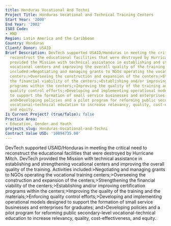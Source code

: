 ```yaml
---
title: Honduras Vocational And Techni
Project Title: Honduras Vocational and Technical Training Centers
Start Year: '2000'
End Year: '2002'
ISO3 Code:
- HND
Region: Latin America and the Caribbean
Country: Honduras
Client/ Donor: USAID
Brief Description: DevTech supported USAID/Honduras in meeting the critical need to
  reconstruct the educational facilities that were destroyed by Hurricane Mitch. DevTech
  provided the Mission with technical assistance in establishing and strengthening
  vocational centers and improving the overall quality of the training. Activities
  included:>Negotiating and managing grants to NGOs operating the vocational training
  centers;>Overseeing the construction and expansion of the centers;>Strengthening
  the financial viability of the centers;>Establishing and/or improving certification
  programs within the centers;>Improving the quality of the training and the materials;>Enforcing
  quality control efforts;>Developing and implementing operational models designed
  to support the formation of small service businesses and enterprises for graduates;
  and>Developing policies and a pilot program for reforming public secondary-level
  vocational-technical education to increase relevancy, quality, cost-effectiveness,
  and equity.
Is Current Project? (true/false): false
Practice Area:
- Education, Gender and Youth
projects_slug: Honduras-Vocational-and-Techni
Contract Value USD: '10094735.00'
---
```


DevTech supported USAID/Honduras in meeting the critical need to reconstruct the educational facilities that were destroyed by Hurricane Mitch. DevTech provided the Mission with technical assistance in establishing and strengthening vocational centers and improving the overall quality of the training. Activities included:>Negotiating and managing grants to NGOs operating the vocational training centers;>Overseeing the construction and expansion of the centers;>Strengthening the financial viability of the centers;>Establishing and/or improving certification programs within the centers;>Improving the quality of the training and the materials;>Enforcing quality control efforts;>Developing and implementing operational models designed to support the formation of small service businesses and enterprises for graduates; and>Developing policies and a pilot program for reforming public secondary-level vocational-technical education to increase relevancy, quality, cost-effectiveness, and equity.